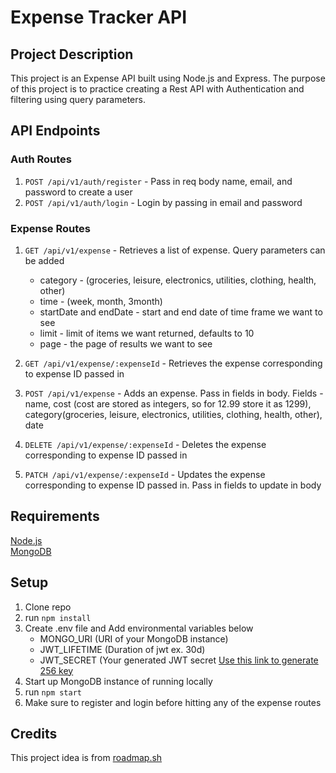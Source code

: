 # Expense Tracker API

## Project Description

This project is an Expense API built using Node.js and Express. The purpose of this project is to practice creating a Rest API with Authentication and filtering using query parameters.

## API Endpoints

### Auth Routes

1. `POST /api/v1/auth/register` - Pass in req body name, email, and password to create a user
2. `POST /api/v1/auth/login` - Login by passing in email and password

### Expense Routes

1. `GET /api/v1/expense` - Retrieves a list of expense. Query parameters can be added 
   - category - (groceries, leisure, electronics, utilities, clothing, health, other)
   - time - (week, month, 3month)
   - startDate and endDate - start and end date of time frame we want to see
   - limit - limit of items we want returned, defaults to 10
   - page - the page of results we want to see

2. `GET /api/v1/expense/:expenseId` - Retrieves the expense corresponding to expense ID passed in
3. `POST /api/v1/expense` - Adds an expense. Pass in fields in body. Fields - name, cost (cost are stored as integers, so for 12.99 store it as 1299), category(groceries, leisure, electronics, utilities, clothing, health, other), date
4. `DELETE /api/v1/expense/:expenseId` - Deletes the expense corresponding to expense ID passed in
5. `PATCH /api/v1/expense/:expenseId` - Updates the expense corresponding to expense ID passed in. Pass in fields to update in body

## Requirements

[Node.js](https://nodejs.org/en)\
[MongoDB](https://www.mongodb.com/)

## Setup

1. Clone repo
2. run `npm install`
3. Create .env file and Add environmental variables below
    - MONGO_URI (URI of your MongoDB instance)
    - JWT_LIFETIME (Duration of jwt ex. 30d)
    - JWT_SECRET (Your generated JWT secret [Use this link to generate 256 key](https://acte.ltd/utils/randomkeygen])
4. Start up MongoDB instance of running locally
5. run `npm start`
6. Make sure to register and login before hitting any of the expense routes

## Credits

This project idea is from [roadmap.sh](https://roadmap.sh/projects/weather-api-wrapper-service)
